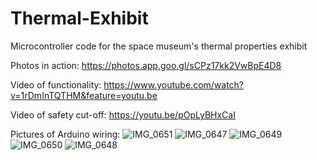 # Thermal-Exhibit
Microcontroller code for the space museum's thermal properties exhibit

Photos in action: https://photos.app.goo.gl/sCPz17kk2VwBpE4D8

Video of functionality: https://www.youtube.com/watch?v=1rDmInTQTHM&feature=youtu.be

Video of safety cut-off: https://youtu.be/pOpLyBHxCaI 

Pictures of Arduino wiring:
![IMG_0651](https://user-images.githubusercontent.com/51066223/58519778-dbc23d80-8169-11e9-90eb-18799afc12cc.JPG)
![IMG_0647](https://user-images.githubusercontent.com/51066223/58519803-f98fa280-8169-11e9-890c-8531c87ad85e.JPG)
![IMG_0649](https://user-images.githubusercontent.com/51066223/58519842-1926cb00-816a-11e9-8948-3f5e07068dd1.JPG)
![IMG_0650](https://user-images.githubusercontent.com/51066223/58519843-1926cb00-816a-11e9-8b50-e628a42cddf1.JPG)
![IMG_0648](https://user-images.githubusercontent.com/51066223/58519844-1926cb00-816a-11e9-9c13-0475d22767b8.JPG)
